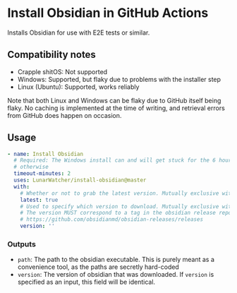 # Install Obsidian in GitHub Actions

Installs Obsidian for use with E2E tests or similar. 

## Compatibility notes

* Crapple shitOS: Not supported
* Windows: Supported, but flaky due to problems with the installer step
* Linux (Ubuntu): Supported, works reliably

Note that both Linux and Windows can be flaky due to GitHub itself being flaky. No caching is implemented at the time of writing, and retrieval errors from GitHub does happen on occasion. 

## Usage
```yaml
- name: Install Obsidian
  # Required: The Windows install can and will get stuck for the 6 hours it takes the action to hard timeout
  # otherwise
  timeout-minutes: 2
  uses: LunarWatcher/install-obsidian@master
  with:
    # Whether or not to grab the latest version. Mutually exclusive with `version`
    latest: true
    # Used to specify which version to download. Mutually exclusive with `latest`. 
    # The version MUST correspond to a tag in the obsidian release repo:
    # https://github.com/obsidianmd/obsidian-releases/releases
    version: ''
```

### Outputs
* `path`: The path to the obsidian executable. This is purely meant as a convenience tool, as the paths are secretly hard-coded
* `version`: The version of obsidian that was downloaded. If `version` is specified as an input, this field will be identical.
